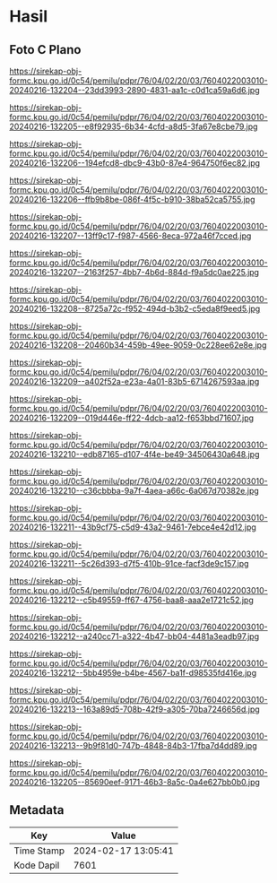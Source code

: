 # Hasil

## Foto C Plano

https://sirekap-obj-formc.kpu.go.id/0c54/pemilu/pdpr/76/04/02/20/03/7604022003010-20240216-132204--23dd3993-2890-4831-aa1c-c0d1ca59a6d6.jpg

https://sirekap-obj-formc.kpu.go.id/0c54/pemilu/pdpr/76/04/02/20/03/7604022003010-20240216-132205--e8f92935-6b34-4cfd-a8d5-3fa67e8cbe79.jpg

https://sirekap-obj-formc.kpu.go.id/0c54/pemilu/pdpr/76/04/02/20/03/7604022003010-20240216-132206--194efcd8-dbc9-43b0-87e4-964750f6ec82.jpg

https://sirekap-obj-formc.kpu.go.id/0c54/pemilu/pdpr/76/04/02/20/03/7604022003010-20240216-132206--ffb9b8be-086f-4f5c-b910-38ba52ca5755.jpg

https://sirekap-obj-formc.kpu.go.id/0c54/pemilu/pdpr/76/04/02/20/03/7604022003010-20240216-132207--13ff9c17-f987-4566-8eca-972a46f7cced.jpg

https://sirekap-obj-formc.kpu.go.id/0c54/pemilu/pdpr/76/04/02/20/03/7604022003010-20240216-132207--2163f257-4bb7-4b6d-884d-f9a5dc0ae225.jpg

https://sirekap-obj-formc.kpu.go.id/0c54/pemilu/pdpr/76/04/02/20/03/7604022003010-20240216-132208--8725a72c-f952-494d-b3b2-c5eda8f9eed5.jpg

https://sirekap-obj-formc.kpu.go.id/0c54/pemilu/pdpr/76/04/02/20/03/7604022003010-20240216-132208--20460b34-459b-49ee-9059-0c228ee62e8e.jpg

https://sirekap-obj-formc.kpu.go.id/0c54/pemilu/pdpr/76/04/02/20/03/7604022003010-20240216-132209--a402f52a-e23a-4a01-83b5-6714267593aa.jpg

https://sirekap-obj-formc.kpu.go.id/0c54/pemilu/pdpr/76/04/02/20/03/7604022003010-20240216-132209--019d446e-ff22-4dcb-aa12-f653bbd71607.jpg

https://sirekap-obj-formc.kpu.go.id/0c54/pemilu/pdpr/76/04/02/20/03/7604022003010-20240216-132210--edb87165-d107-4f4e-be49-34506430a648.jpg

https://sirekap-obj-formc.kpu.go.id/0c54/pemilu/pdpr/76/04/02/20/03/7604022003010-20240216-132210--c36cbbba-9a7f-4aea-a66c-6a067d70382e.jpg

https://sirekap-obj-formc.kpu.go.id/0c54/pemilu/pdpr/76/04/02/20/03/7604022003010-20240216-132211--43b9cf75-c5d9-43a2-9461-7ebce4e42d12.jpg

https://sirekap-obj-formc.kpu.go.id/0c54/pemilu/pdpr/76/04/02/20/03/7604022003010-20240216-132211--5c26d393-d7f5-410b-91ce-facf3de9c157.jpg

https://sirekap-obj-formc.kpu.go.id/0c54/pemilu/pdpr/76/04/02/20/03/7604022003010-20240216-132212--c5b49559-ff67-4756-baa8-aaa2e1721c52.jpg

https://sirekap-obj-formc.kpu.go.id/0c54/pemilu/pdpr/76/04/02/20/03/7604022003010-20240216-132212--a240cc71-a322-4b47-bb04-4481a3eadb97.jpg

https://sirekap-obj-formc.kpu.go.id/0c54/pemilu/pdpr/76/04/02/20/03/7604022003010-20240216-132212--5bb4959e-b4be-4567-ba1f-d98535fd416e.jpg

https://sirekap-obj-formc.kpu.go.id/0c54/pemilu/pdpr/76/04/02/20/03/7604022003010-20240216-132213--163a89d5-708b-42f9-a305-70ba7246656d.jpg

https://sirekap-obj-formc.kpu.go.id/0c54/pemilu/pdpr/76/04/02/20/03/7604022003010-20240216-132213--9b9f81d0-747b-4848-84b3-17fba7d4dd89.jpg

https://sirekap-obj-formc.kpu.go.id/0c54/pemilu/pdpr/76/04/02/20/03/7604022003010-20240216-132205--85690eef-9171-46b3-8a5c-0a4e627bb0b0.jpg


## Metadata

| Key        | Value               |
| ---------- | ------------------- |
| Time Stamp | 2024-02-17 13:05:41 |
| Kode Dapil | 7601                |



